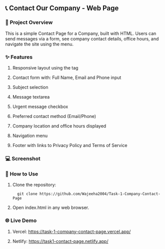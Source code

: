 ## 📞 **Contact Our Company - Web Page**


### 📝 **Project Overview**


This is a simple Contact Page for a Company, built with HTML. Users can send messages via a form, see company contact details, office hours, and navigate the site using the menu.

### ✨ **Features**


1. Responsive layout using the <meta viewport> tag

2. Contact form with: Full Name, Email and Phone input

3. Subject selection

4. Message textarea

5. Urgent message checkbox

6. Preferred contact method (Email/Phone)

7. Company location and office hours displayed

8. Navigation menu

9. Footer with links to Privacy Policy and Terms of Service

### 💻 **Screenshot**


### 🚀 **How to Use**

1. Clone the repository:
   
         git clone https://github.com/Wajeeha2004/Task-1-Company-Contact-Page
   
3. Open index.html in any web browser.

### 🌐 **Live Demo**

1. Vercel:  https://task-1-company-contact-page.vercel.app/

2. Netlify:  https://task1-contact-page.netlify.app/



